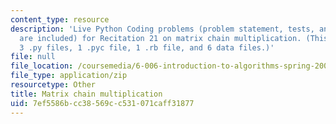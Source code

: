 ```yaml
---
content_type: resource
description: 'Live Python Coding problems (problem statement, tests, and solutions
  are included) for Recitation 21 on matrix chain multiplication. (This zip file includes:
  3 .py files, 1 .pyc file, 1 .rb file, and 6 data files.)'
file: null
file_location: /coursemedia/6-006-introduction-to-algorithms-spring-2008/7ef5586bcc38569cc531071caff31877_r21_parens.zip
file_type: application/zip
resourcetype: Other
title: Matrix chain multiplication
uid: 7ef5586b-cc38-569c-c531-071caff31877
---
```

